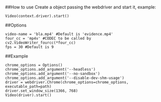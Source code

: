 ##How to use
Create a object passing the webdriver and start it, example:
```
Video(context.driver).start()
```

##Options
```
video-name = 'bla.mp4' #Default is 'evidence.mp4'
four_cc = 'mp4v' #CODEC to be called by cv2.VideoWriter_fourcc(*four_cc)
fps = 30 #Default is 9
```


##Example
```
chrome_options = Options()
chrome_options.add_argument('--headless')
chrome_options.add_argument('--no-sandbox')
chrome_options.add_argument('--disable-dev-shm-usage')
driver = webdriver.Chrome(chrome_options=chrome_options, executable_path=path)
driver.set_window_size(1366, 768)
Video(driver).start()
```

